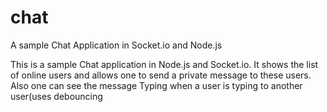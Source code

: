 # chat
A sample Chat Application in Socket.io and Node.js

This is a sample Chat application in Node.js and Socket.io. It shows the list of online users and allows one to send a private message to these users. Also one can see the message Typing when a user is typing to another user(uses debouncing
